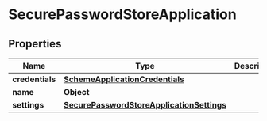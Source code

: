 

# SecurePasswordStoreApplication


## Properties

| Name | Type | Description | Notes |
|------------ | ------------- | ------------- | -------------|
|**credentials** | [**SchemeApplicationCredentials**](SchemeApplicationCredentials.md) |  |  [optional] |
|**name** | **Object** |  |  [optional] |
|**settings** | [**SecurePasswordStoreApplicationSettings**](SecurePasswordStoreApplicationSettings.md) |  |  [optional] |



